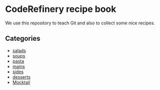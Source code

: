 # CodeRefinery recipe book

We use this repository to teach Git and also to collect
some nice recipes.


## Categories

- [salads](salads)
- [soups](soups)
- [pasta](pasta)
- [mains](mains)
- [sides](sides)
- [desserts](desserts)
- [Mocktail](Mocktail)
